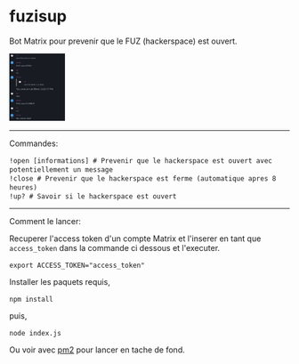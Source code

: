 # fuzisup

Bot Matrix pour prevenir que le FUZ (hackerspace) est ouvert.

<img src="demo.png" alt="demo" width="100"/>

---

Commandes:

```
!open [informations] # Prevenir que le hackerspace est ouvert avec potentiellement un message
!close # Prevenir que le hackerspace est ferme (automatique apres 8 heures)
!up? # Savoir si le hackerspace est ouvert
```

---

Comment le lancer:

Recuperer l'access token d'un compte Matrix et l'inserer en tant que `access_token` dans la commande ci dessous et l'executer.

```
export ACCESS_TOKEN="access_token"
```

Installer les paquets requis,

```
npm install
```

puis,

```
node index.js
```

Ou voir avec [pm2](https://www.npmjs.com/package/pm2) pour lancer en tache de fond.